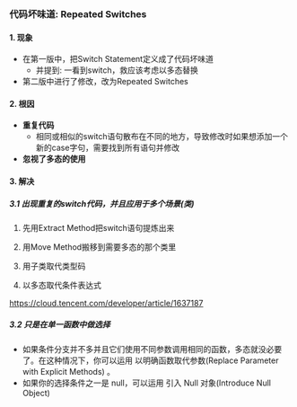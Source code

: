 ### 代码坏味道: Repeated Switches

#### 1. 现象

- 在第一版中，把Switch Statement定义成了代码坏味道
  - 并提到: 一看到switch，救应该考虑以多态替换
- 第二版中进行了修改，改为Repeated Switches



#### 2. 根因

- **重复代码**
  - 相同或相似的switch语句散布在不同的地方，导致修改时如果想添加一个新的case字句，需要找到所有语句并修改
- **忽视了多态的使用** 


#### 3. 解决

##### 3.1 出现重复的switch代码，并且应用于多个场景(类)

1. 先用Extract Method把switch语句提炼出来
2. 用Move Method搬移到需要多态的那个类里

3. 用子类取代类型码
4. 以多态取代条件表达式

https://cloud.tencent.com/developer/article/1637187

##### 3.2 只是在单一函数中做选择

- 如果条件分支并不多并且它们使用不同参数调用相同的函数，多态就没必要了。在这种情况下，你可以运用 以明确函数取代参数(Replace Parameter with Explicit Methods) 。
- 如果你的选择条件之一是 null，可以运用 引入 Null 对象(Introduce Null Object)

